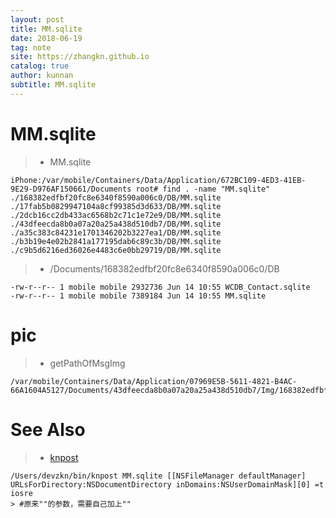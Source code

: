 ```yaml
---
layout: post
title: MM.sqlite
date: 2018-06-19
tag: note
site: https://zhangkn.github.io
catalog: true
author: kunnan
subtitle: MM.sqlite
---
```


# MM.sqlite

>* MM.sqlite
```
iPhone:/var/mobile/Containers/Data/Application/672BC109-4ED3-41EB-9E29-D976AF150661/Documents root# find . -name "MM.sqlite"
./168382edfbf20fc8e6340f8590a006c0/DB/MM.sqlite
./17fab5b0829947104a8cf99385d3d633/DB/MM.sqlite
./2dcb16cc2db433ac6568b2c71c1e72e9/DB/MM.sqlite
./43dfeecda8b0a07a20a25a438d510db7/DB/MM.sqlite
./a35c383c84231e1701346202b3227ea1/DB/MM.sqlite
./b3b19e4e02b2841a177195dab6c89c3b/DB/MM.sqlite
./c9b5d6216ed36026e4483c6e0bb29719/DB/MM.sqlite
```

>* /Documents/168382edfbf20fc8e6340f8590a006c0/DB
```
-rw-r--r-- 1 mobile mobile 2932736 Jun 14 10:55 WCDB_Contact.sqlite
-rw-r--r-- 1 mobile mobile 7389184 Jun 14 10:55 MM.sqlite
```
# pic

>* getPathOfMsgImg
```
/var/mobile/Containers/Data/Application/07969E5B-5611-4821-B4AC-66A1604A5127/Documents/43dfeecda8b0a07a20a25a438d510db7/Img/168382edfbf20fc8e6340f8590a006c0/55.pic  
```

# See Also 

>* [knpost](https://github.com/zhangkn/KNBin/blob/master/knpost) 
>
```
/Users/devzkn/bin/knpost MM.sqlite [[NSFileManager defaultManager] URLsForDirectory:NSDocumentDirectory inDomains:NSUserDomainMask][0] =t iosre
> #原来""的参数，需要自己加上""
```

